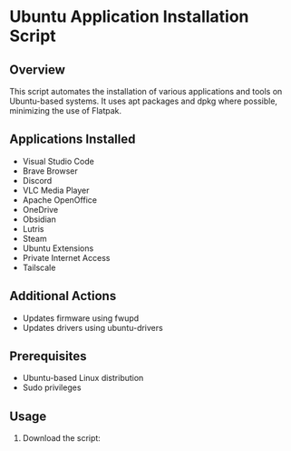 # Ubuntu Application Installation Script

## Overview

This script automates the installation of various applications and tools on Ubuntu-based systems. It uses apt packages and dpkg where possible, minimizing the use of Flatpak.

## Applications Installed

- Visual Studio Code
- Brave Browser
- Discord
- VLC Media Player
- Apache OpenOffice
- OneDrive
- Obsidian
- Lutris
- Steam
- Ubuntu Extensions
- Private Internet Access
- Tailscale

## Additional Actions

- Updates firmware using fwupd
- Updates drivers using ubuntu-drivers

## Prerequisites

- Ubuntu-based Linux distribution
- Sudo privileges

## Usage

1. Download the script:
